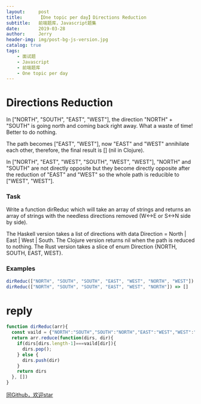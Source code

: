 ```yaml
---
layout:     post
title:      【One topic per day】Directions Reduction
subtitle:   前端题库，Javascript题集
date:       2019-03-28
author:     Jerry
header-img: img/post-bg-js-version.jpg
catalog: true
tags:
    - 面试题
    - Javascript
    - 前端题库
    - One topic per day
---
```


# Directions Reduction

In ["NORTH", "SOUTH", "EAST", "WEST"], the direction "NORTH" + "SOUTH" is going north and coming back right away. What a waste of time! Better to do nothing.

The path becomes ["EAST", "WEST"], now "EAST" and "WEST" annihilate each other, therefore, the final result is [] (nil in Clojure).

In ["NORTH", "EAST", "WEST", "SOUTH", "WEST", "WEST"], "NORTH" and "SOUTH" are not directly opposite but they become directly opposite after the reduction of "EAST" and "WEST" so the whole path is reducible to ["WEST", "WEST"].

### Task
Write a function dirReduc which will take an array of strings and returns an array of strings with the needless directions removed (W<->E or S<->N side by side).

The Haskell version takes a list of directions with data Direction = North | East | West | South. The Clojure version returns nil when the path is reduced to nothing. The Rust version takes a slice of enum Direction {NORTH, SOUTH, EAST, WEST}.

### Examples
```js
dirReduc(["NORTH", "SOUTH", "SOUTH", "EAST", "WEST", "NORTH", "WEST"]) => ["WEST"]
dirReduc(["NORTH", "SOUTH", "SOUTH", "EAST", "WEST", "NORTH"]) => []
```

# reply
```js
function dirReduc(arr){
  const vaild = {"NORTH":"SOUTH","SOUTH":"NORTH","EAST":"WEST","WEST":"EAST"};
  return arr.reduce(function(dirs, dir){
    if(dirs[dirs.length-1]===vaild[dir]){
      dirs.pop();
    } else {
      dirs.push(dir)
    }
    return dirs
  }, [])
}
```


[同Github，欢迎star](https://github.com/xiqe/code-train/tree/master/javascript)
